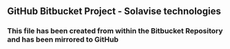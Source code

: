 ## GitHub Bitbucket Project - Solavise technologies

### This file has been created from within the Bitbucket Repository and has been mirrored to GitHub

